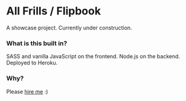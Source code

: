 # All Frills / Flipbook

A showcase project. Currently under construction.

### What is this built in?

SASS and vanilla JavaScript on the frontend. Node.js on the backend. Deployed to Heroku.

### Why?

Please [hire me](http://msmichellegar.github.io) :)
